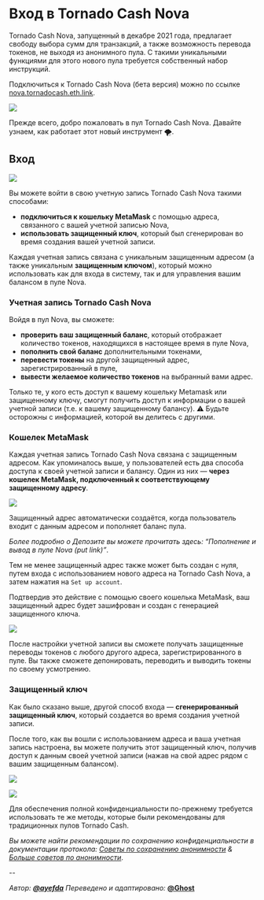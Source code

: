 # Вход в Tornado Cash Nova

Tornado Cash Nova, запущенный в декабре 2021 года, предлагает свободу выбора сумм для транзакций, а также возможность перевода токенов, не выходя из анонимного пула. С такими уникальными функциями для этого нового пула требуется собственный набор инструкций.

Подключиться к Tornado Cash Nova (бета версия) можно по ссылке [ nova.tornadocash.eth.link](https://nova.tornadocash.eth.link).

![](https://i.imgur.com/F8pojDs.png)

Прежде всего, добро пожаловать в пул Tornado Cash Nova. Давайте узнаем, как работает этот новый инструмент 🌪.

## Вход <a href="#vhod-nova" id="vhod-nova"></a>

![](https://i.imgur.com/uHPTk13.png)

Вы можете войти в свою учетную запись Tornado Cash Nova такими способами:

* **подключиться к кошельку MetaMask** с помощью адреса, связанного с вашей учетной записью Nova,
* **использовать защищенный ключ**, который был сгенерирован во время создания вашей учетной записи.

Каждая учетная запись связана с уникальным защищенным адресом (а также уникальным **защищенным ключом**), который можно использовать как для входа в систему, так и для управления вашим балансом в пуле Nova.

### Учетная запись Tornado Cash Nova <a href="#tornado-nova-account" id="tornado-nova-account"></a>

Войдя в пул Nova, вы сможете:

* **проверить ваш защищенный баланс**, который отображает количество токенов, находящихся в настоящее время в пуле Nova,
* **пополнить свой баланс** дополнительными токенами,
* **перевести токены** на другой защищенный адрес, зарегистрированный в пуле,
* **вывести желаемое количество токенов** на выбранный вами адрес.

Только те, у кого есть доступ к вашему кошельку Metamask или защищенному ключу, смогут получить доступ к информации о вашей учетной записи (т.е. к вашему защищенному балансу). 
⚠️ Будьте осторожны с информацией, которой вы делитесь с другими.


### Кошелек MetaMask <a href="#metamask-koshelek" id="metamask-koshelek"></a>

Каждая учетная запись Tornado Cash Nova связана с защищенным адресом. Как упоминалось выше, у пользователей есть два способа доступа к своей учетной записи и балансу.
Один из них — **через кошелек MetaMask, подключенный к соответствующему защищенному адресу**.

![](https://i.imgur.com/idXaco8.png)

Защищенный адрес автоматически создаётся, когда пользователь входит с данным адресом и пополняет баланс пула.

_Более подробно о Депозите вы можете прочитать здесь: “Пополнение и вывод в пуле Nova (put link)”_.

Тем не менее защищенный адрес также может быть создан с нуля, путем входа с использованием нового адреса на Tornado Cash Nova, а затем нажатия на `Set up account`.

Подтвердив это действие с помощью своего кошелька MetaMask, ваш защищенный адрес будет зашифрован и создан с генерацией защищенного ключа.

![](https://i.imgur.com/8q7DYeh.png)

После настройки учетной записи вы сможете получать защищенные переводы токенов с любого другого адреса, зарегистрированного в пуле. Вы также сможете депонировать, переводить и выводить токены по своему усмотрению.

### Защищенный ключ <a href="#Zashchishchennyy-klyuch" id="Zashchishchennyy-klyuch"></a>

Как было сказано выше, другой способ входа — **сгенерированный защищенный ключ**, который создается во время создания учетной записи.

После того, как вы вошли с использованием адреса и ваша учетная запись настроена, вы можете получить этот защищенный ключ, получив доступ к данным своей учетной записи (нажав на свой адрес рядом с вашим защищенным балансом).

![](https://i.imgur.com/RFac1HU.png)

![](https://i.imgur.com/F2Scf8w.png)

Для обеспечения полной конфиденциальности по-прежнему требуется использовать те же методы, которые были рекомендованы для традиционных пулов Tornado Cash. 

_Вы можете найти рекомендации по сохранению конфиденциальности в документации протокола:_ [_Советы по сохранению анонимности_](../v/ru/tips-to-remain-anonymous) _&_ [_Больше советов по анонимности_](/v/ru/more-anonymity-tips.md).


--

_Автор:_ [_**@ayefda**_](https://torn.community/u/ayefda)
_Переведено и адаптировано:_ [**@Ghost**](https://torn.community/u/ghost)